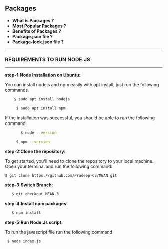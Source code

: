 ## Packages
- **What is Packages ?**
- **Most Popular Packages ?**
- **Benefits of Packages ?**
- **Package.json file ?**
- **Package-lock.json file ?**
***
### REQUIREMENTS TO RUN NODE.JS
***

**step-1:Node installation on Ubuntu:**

  You can install nodejs and npm easily with apt install, just run the following commands.
  ```sh
      $ sudo apt install nodejs
   ``` 

 ```sh
      $ sudo apt install npm
``` 
   If the installation was successful, you should be able to run the following    command.

```sh
       $ node --version
   ``` 

 ```sh
      $ npm --version
``` 
    
 **step-2:Clone the repository:**

   To get started, you'll need to clone the repository to your local machine. Open your terminal and run the following command:

   ```bash
   $ git clone https://github.com/Pradeep-63/MEAN.git
 ```
**step-3:Switch Branch:**
```bash
   $ git checkout MEAN-3
 ```
**step-4:Install npm packages:**
```bash
   $ npm install
 ```
**step-5:Run Node.Js script:**

   To run the  javascript file run the following command
  ```sh
   $ node index.js
   ```
